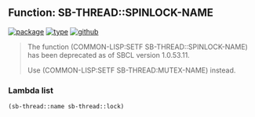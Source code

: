 ## Function: SB-THREAD::SPINLOCK-NAME
[![package](https://img.shields.io/badge/Package-SB--THREAD-5f9ea0.svg?style=social&colorA=999999)](../) [![type](https://img.shields.io/badge/Type-Function-5f9ea0.svg?style=social&colorA=999999)](../#function) [![github](https://img.shields.io/badge/GitHub-View_the_source-5f9ea0.svg?style=social&colorA=999999&logo=github)](https://github.com/sbcl/sbcl/blob/master/src/code/thread.lisp/) 

> The function (COMMON-LISP:SETF SB-THREAD::SPINLOCK-NAME) has been deprecated as of SBCL version 1.0.53.11.
> 
> Use (COMMON-LISP:SETF SB-THREAD:MUTEX-NAME) instead.

### Lambda list
```cl
(sb-thread::name sb-thread::lock)
```
